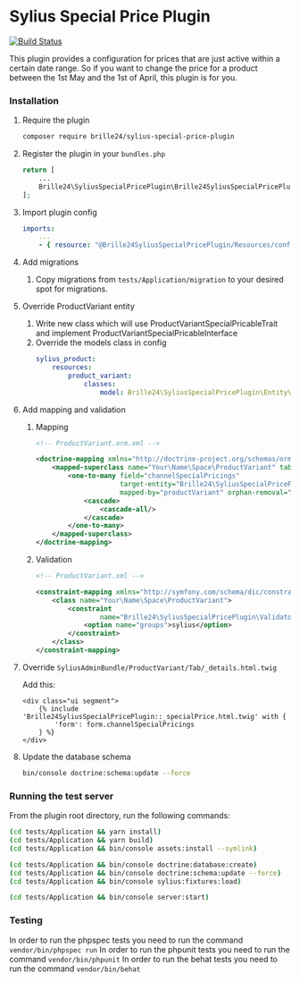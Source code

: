 # Sylius Special Price Plugin
[![Build Status](https://travis-ci.org/Brille24/SyliusSpecialPricePlugin.svg?branch=master)](https://travis-ci.org/Brille24/SyliusSpecialPricePlugin)

This plugin provides a configuration for prices that are just active within a certain date range. So if you want to change the price for a product between the 1st May and the 1st of April, this plugin is for you.

### Installation
1. Require the plugin
    ```bash
    composer require brille24/sylius-special-price-plugin
    ```
    
2. Register the plugin in your ```bundles.php```
    ```php
    return [
        ...
        Brille24\SyliusSpecialPricePlugin\Brille24SyliusSpecialPricePlugin::class => ['all' => true],
    ];
    ```
    
3. Import plugin config
    ```yaml
    imports:
        ...
        - { resource: "@Brille24SyliusSpecialPricePlugin/Resources/config/config.yml" }
    ```

4. Add migrations
	1. Copy migrations from `tests/Application/migration` to your desired spot for migrations.

5. Override ProductVariant entity
    1. Write new class which will use ProductVariantSpecialPricableTrait and implement ProductVariantSpecialPricableInterface
    2. Override the models class in config
        ```yaml
        sylius_product:
            resources:
                product_variant:
                    classes:
                        model: Brille24\SyliusSpecialPricePlugin\Entity\ProductVariant
        ```

6. Add mapping and validation
    1. Mapping
        ```xml
        <!-- ProductVariant.orm.xml -->
 
        <doctrine-mapping xmlns="http://doctrine-project.org/schemas/orm/doctrine-mapping">
            <mapped-superclass name="Your\Name\Space\ProductVariant" table="sylius_product_variant">
                <one-to-many field="channelSpecialPricings"
                             target-entity="Brille24\SyliusSpecialPricePlugin\Entity\ChannelSpecialPricingInterface"
                             mapped-by="productVariant" orphan-removal="true">
                    <cascade>
                        <cascade-all/>
                    </cascade>
                </one-to-many>
            </mapped-superclass>
        </doctrine-mapping>
        ```
    2. Validation
        ```xml
        <!-- ProductVariant.xml -->
    
        <constraint-mapping xmlns="http://symfony.com/schema/dic/constraint-mapping">
            <class name="Your\Name\Space\ProductVariant">
                <constraint
                        name="Brille24\SyliusSpecialPricePlugin\Validator\ProductVariantChannelSpecialPriceDateOverlapConstraint">
                    <option name="groups">sylius</option>
                </constraint>
            </class>
        </constraint-mapping>
        ```

6. Override ```SyliusAdminBundle/ProductVariant/Tab/_details.html.twig```
    
    Add this:
    ```twig
    <div class="ui segment">
        {% include 'Brille24SyliusSpecialPricePlugin::_specialPrice.html.twig' with {
            'form': form.channelSpecialPricings
        } %}
    </div>
    ```

7. Update the database schema
    ```bash
    bin/console doctrine:schema:update --force
    ```

### Running the test server
From the plugin root directory, run the following commands:

```bash
(cd tests/Application && yarn install)
(cd tests/Application && yarn build)
(cd tests/Application && bin/console assets:install --symlink)

(cd tests/Application && bin/console doctrine:database:create)
(cd tests/Application && bin/console doctrine:schema:update --force)
(cd tests/Application && bin/console sylius:fixtures:load)

(cd tests/Application && bin/console server:start)
```

### Testing
In order to run the phpspec tests you need to run the command `vendor/bin/phpspec run`
In order to run the phpunit tests you need to run the command `vendor/bin/phpunit`
In order to run the behat tests you need to run the command `vendor/bin/behat`
